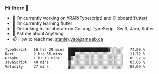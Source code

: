 ### Hi there 👋

- 🔭 I’m currently working on VRAR(Typescript) and Clipboard(flutter) 
- 🌱 I’m currently learning flutter
- 👯 I’m looking to collaborate on GoLang, TypeScript, Swift, Java, flutter
- 💬 Ask me about Anything
- 📫 How to reach me: stanley.yao@ama.ab.ca


<!--START_SECTION:waka-->
```text
TypeScript   16 hrs 29 mins  ██████████████████▓░░░░░░   74.80 % 
Dart         2 hrs 35 mins   ███░░░░░░░░░░░░░░░░░░░░░░   11.72 % 
GraphQL      1 hr 13 mins    █▒░░░░░░░░░░░░░░░░░░░░░░░   05.52 % 
JavaScript   40 mins         ▓░░░░░░░░░░░░░░░░░░░░░░░░   03.06 % 
Velocity     27 mins         ▓░░░░░░░░░░░░░░░░░░░░░░░░   02.09 % 
```
<!--END_SECTION:waka-->
